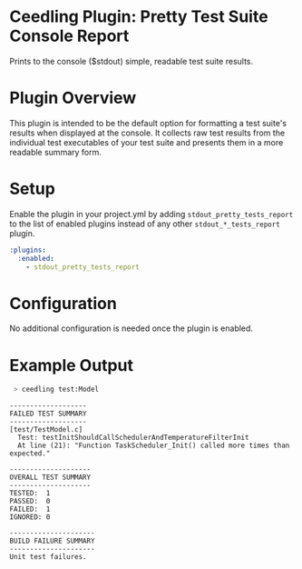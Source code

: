 # Ceedling Plugin: Pretty Test Suite Console Report

Prints to the console ($stdout) simple, readable test suite results.

# Plugin Overview

This plugin is intended to be the default option for formatting a test suite's
results when displayed at the console. It collects raw test results from the 
individual test executables of your test suite and presents them in a more 
readable summary form.

# Setup

Enable the plugin in your project.yml by adding `stdout_pretty_tests_report` to 
the list of enabled plugins instead of any other `stdout_*_tests_report` 
plugin.

``` YAML
:plugins:
  :enabled:
    - stdout_pretty_tests_report
```

# Configuration

No additional configuration is needed once the plugin is enabled.

# Example Output

```sh
 > ceedling test:Model
```

```
-------------------
FAILED TEST SUMMARY
-------------------
[test/TestModel.c]
  Test: testInitShouldCallSchedulerAndTemperatureFilterInit
  At line (21): "Function TaskScheduler_Init() called more times than expected."

--------------------
OVERALL TEST SUMMARY
--------------------
TESTED:  1
PASSED:  0
FAILED:  1
IGNORED: 0

---------------------
BUILD FAILURE SUMMARY
---------------------
Unit test failures.
```
